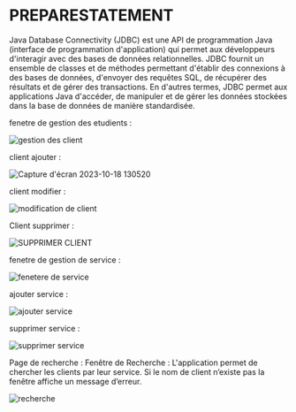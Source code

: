 # PREPARESTATEMENT
Java Database Connectivity (JDBC) est une API de programmation Java (interface de
programmation d'application) qui permet aux développeurs d'interagir avec des bases de données
relationnelles. JDBC fournit un ensemble de classes et de méthodes permettant d'établir des
connexions à des bases de données, d'envoyer des requêtes SQL, de récupérer des résultats et de
gérer des transactions. En d'autres termes, JDBC permet aux applications Java d'accéder, de
manipuler et de gérer les données stockées dans la base de données de manière standardisée.

fenetre de gestion des etudients :

![gestion des client](https://github.com/simo-laaouibi/projetJDBC/assets/148088062/d53fcb33-48fc-4d6c-b703-61e8c7b5a2f8)

client ajouter :

![Capture d'écran 2023-10-18 130520](https://github.com/simo-laaouibi/projetJDBC/assets/148088062/f724e19b-f08f-4253-8df7-1b15bc078a2d)

client modifier :

![modification de client](https://github.com/simo-laaouibi/projetJDBC/assets/148088062/7a20a323-b433-48fb-99ed-22b4ca5e4461)

Client supprimer :

![SUPPRIMER CLIENT](https://github.com/simo-laaouibi/projetJDBC/assets/148088062/a33a4255-6478-4430-b4ea-afcf0b0970a1)

fenetre de gestion de service :

![fenetere de service ](https://github.com/simo-laaouibi/projetJDBC/assets/148088062/1482cab5-7afa-4580-896c-2c55d3546e3a)

ajouter service :

![ajouter service ](https://github.com/simo-laaouibi/PREPARESTATEMENT/assets/148088062/91d6d892-9d20-445f-97c6-642caafb9b1d)

supprimer service :

![supprimer service ](https://github.com/simo-laaouibi/PREPARESTATEMENT/assets/148088062/d3778f62-ba9d-44d8-bca9-3e6e799ce859)

Page de recherche :
Fenêtre de Recherche : L'application permet de chercher les clients par leur service. Si le nom de 
client n’existe pas la fenêtre affiche un message d’erreur.

![recherche](https://github.com/simo-laaouibi/PREPARESTATEMENT/assets/148088062/9e8fa970-3a14-4256-92ba-35d452d1b36a)

